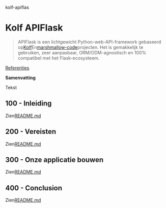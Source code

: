 kolf-apiflas

# Kolf APIFlask

> APIFlask is een lichtgewicht Python-web-API-framework gebaseerd op[Kolf](https://github.com/pallets/flask)En[marshmallow-code](https://github.com/marshmallow-code)projecten. Het is gemakkelijk te gebruiken, zeer aanpasbaar, ORM/ODM-agnostisch en 100% compatibel met het Flask-ecosysteem.

[Referenties](./REFERENCES.md)

**Samenvatting**

Tekst

## 100 - Inleiding

Zien[README.md](./100/README.md)

## 200 - Vereisten

Zien[README.md](./200/README.md)

## 300 - Onze applicatie bouwen

Zien[README.md](./300/README.md)

## 400 - Conclusion

Zien[README.md](./400/README.md)
